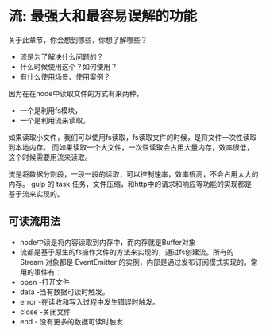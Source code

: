 # 流: 最强大和最容易误解的功能

关于此章节，你会想到哪些，你想了解哪些？

- 流是为了解决什么问题的？
- 什么时候使用这个？如何使用？
- 有什么使用场景、使用案例？

因为在在node中读取文件的方式有来两种，

- 一个是利用fs模块，
- 一个是利用流来读取。

如果读取小文件，我们可以使用fs读取，fs读取文件的时候，是将文件一次性读取到本地内存。
而如果读取一个大文件，一次性读取会占用大量内存，效率很低，这个时候需要用流来读取。

流是将数据分割段，一段一段的读取，可以控制速率，效率很高，不会占用太大的内存。
gulp 的 task 任务，文件压缩，和http中的请求和响应等功能的实现都是基于流来实现的。

## 可读流用法

- node中读是将内容读取到内存中，而内存就是Buffer对象
- 流都是基于原生的fs操作文件的方法来实现的，通过fs创建流。所有的 Stream 对象都是 EventEmitter 的实例，内部是通过发布订阅模式实现的。常用的事件有：
- open -打开文件
- data -当有数据可读时触发。
- error -在读收和写入过程中发生错误时触发。
- close -关闭文件
- end - 没有更多的数据可读时触发
